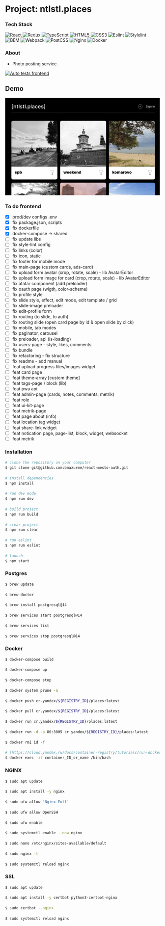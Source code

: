 # Project: ntlstl.places
### Tech Stack
![React](https://img.shields.io/badge/-React-black?style=flat-square&logo=react)
![Redux](https://img.shields.io/badge/-Redux-black?style=flat-square&logo=redux)
![TypeScript](https://img.shields.io/badge/-TypeScript-black?style=flat-square&logo=typescript)
![HTML5](https://img.shields.io/badge/-HTML5-black?style=flat-square&logo=html5&logoColor=white)
![CSS3](https://img.shields.io/badge/-CSS3-black?style=flat-square&logo=css3)
![Eslint](https://img.shields.io/badge/-Eslint-black?style=flat-square&logo=eslint)
![Stylelint](https://img.shields.io/badge/-Stylelint-black?style=flat-square&logo=stylelint)
![BEM](https://img.shields.io/badge/-BEM-black?style=flat-square&logo=bem)
![Webpack](https://img.shields.io/badge/-Webpack-black?style=flat-square&logo=webpack)
![PostCSS](https://img.shields.io/badge/-PostCSS-black?style=flat-square&logo=postcss)
![Nginx](https://img.shields.io/badge/-Nginx-black?style=flat-square&logo=nginx)
![Docker](https://img.shields.io/badge/-Docker-black?style=flat-square&logo=docker)


### About
* Photo posting service.

[![Auto tests frontend](https://github.com/bmazurme/ntlstl.mesto/actions/workflows/frontend.js.yml/badge.svg)](https://github.com/bmazurme/ntlstl.mesto/actions/workflows/frontend.js.yml)

## Demo

![Alt-text](https://github.com/bmazurme/ntlstl.mesto/blob/main/src/images/places.png "demo")

### To do frontend
- [X] prod/dev configs .env
- [X] fix package.json, scripts
- [X] fix dockerfile
- [X] docker-compose -> shared
- [ ] fix update libs
- [ ] fix style-lint config
- [ ] fix links (color)
- [ ] fix icon, static
- [ ] fix footer for mobile mode
- [ ] fix main-page (custom cards, ads-card)
- [ ] fix upload form avatar (crop, rotate, scale) - lib AvatarEditor
- [ ] fix upload form image for card (crop, rotate, scale) - lib AvatarEditor
- [ ] fix atatar component (add preloader)
- [ ] fix oauth page (wigth, color-scheme)
- [ ] fix profile style
- [ ] fix slide style, effect, edit mode, edit template / grid
- [ ] fix slide-image preloader
- [ ] fix edit-profile form
- [ ] fix routing (to slide, to auth)
- [ ] fix routing slide (open card page by id & open slide by click) 
- [ ] fix mobile, tab modes
- [ ] fix paginator, carousel
- [ ] fix preloader, api (is-loading)
- [ ] fix users-page - style, likes, comments
- [ ] fix bundle
- [ ] fix refactoring - fix structure
- [ ] fix readme - add manual
- [ ] feat upload progress files/images widget
- [ ] feat card page
- [ ] feat theme-array [custom theme]
- [ ] feat tags-page / block (lib)
- [ ] feat pwa api
- [ ] feat admin-page (cards, notes, comments, metrik)
- [ ] feat role
- [ ] feat ui-kit-page
- [ ] feat metrik-page
- [ ] feat page about (info)
- [ ] feat location tag widget
- [ ] feat share-link widget
- [ ] feat notication page, page-list, block, widget, websocket
- [ ] feat metrik

### Installation
```bash
# clone the repository on your computer
$ git clone git@github.com:bmazurme/react-mesto-auth.git

# install dependencies
$ npm install

# run dev mode
$ npm run dev

# build project
$ npm run build

# clear project
$ npm run clear

# run eslint
$ npm run eslint

# launch
$ npm start
```

### Postgres

```bash
$ brew update

$ brew doctor

$ brew install postgresql@14

$ brew services start postgresql@14

$ brew services list

$ brew services stop postgresql@14
```

### Docker

```bash
$ docker-compose build

$ docker-compose up

$ docker-compose stop

$ docker system prune -a

$ docker push cr.yandex/${REGISTRY_ID}/places:latest

$ docker pull cr.yandex/${REGISTRY_ID}/places:latest

$ docker run cr.yandex/${REGISTRY_ID}/places:latest

$ docker run -d -p 80:3005 cr.yandex/${REGISTRY_ID}/places:latest

$ docker rmi id -f

# [https://cloud.yandex.ru/docs/container-registry/tutorials/run-docker-on-vm#before-begin](https://cloud.yandex.ru/docs/container-registry/tutorials/run-docker-on-vm#before-begin)
$ docker exec -it container_ID_or_name /bin/bash

```

### NGINX

```bash
$ sudo apt update

$ sudo apt install -y nginx

$ sudo ufw allow 'Nginx Full'

$ sudo ufw allow OpenSSH

$ sudo ufw enable

$ sudo systemctl enable --now nginx

$ sudo nano /etc/nginx/sites-available/default

$ sudo nginx -t

$ sudo systemctl reload nginx
```

### SSL

```bash
$ sudo apt update

$ sudo apt install -y certbot python3-certbot-nginx

$ sudo certbot --nginx

$ sudo systemctl reload nginx
```

